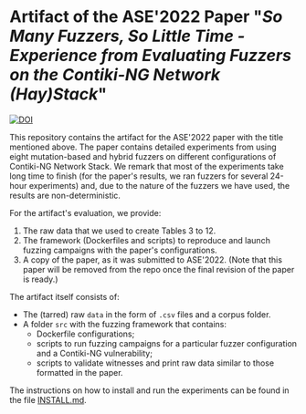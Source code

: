 # Artifact of the ASE'2022 Paper "_So Many Fuzzers, So Little Time - Experience from Evaluating Fuzzers on the Contiki-NG Network (Hay)Stack_"

[![DOI](https://zenodo.org/badge/518939596.svg)](https://zenodo.org/badge/latestdoi/518939596)

This repository contains the artifact for the ASE'2022 paper with the
title mentioned above.
The paper contains detailed experiments from using eight mutation-based
and hybrid fuzzers on different configurations of Contiki-NG Network Stack.
We remark that most of the experiments take long time to finish (for the
paper's results, we ran fuzzers for several 24-hour experiments) and, due
to the nature of the fuzzers we have used, the results are non-deterministic.

For the artifact's evaluation, we provide:
 1. The raw data that we used to create Tables 3 to 12.
 2. The framework (Dockerfiles and scripts) to reproduce and launch fuzzing campaigns with the paper's configurations.
 3. A copy of the paper, as it was submitted to ASE'2022.
    (Note that this paper will be removed from the repo once the final revision of the paper is ready.)

The artifact itself consists of:
- The (tarred) raw `data` in the form of `.csv` files and a corpus folder.
- A folder `src` with the fuzzing framework that contains:
    - Dockerfile configurations;
    - scripts to run fuzzing campaigns for a particular fuzzer
      configuration and a Contiki-NG vulnerability;
    - scripts to validate witnesses and print raw data similar to
      those formatted in the paper.

The instructions on how to install and run the experiments can be
found in the file [INSTALL.md](INSTALL.md).

